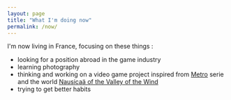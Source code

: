 ```yaml
---
layout: page
title: "What I'm doing now"
permalink: /now/
---
```


I'm now living in France, focusing on these things :

- looking for a position abroad in the game industry
- learning photography
- thinking and working on a video game project inspired from [Metro](https://en.wikipedia.org/wiki/Metro_2033_(video_game)) serie and the world [Nausicaä of the Valley of the Wind](https://en.wikipedia.org/wiki/Nausica%C3%A4_of_the_Valley_of_the_Wind_(film))
- trying to get better habits
